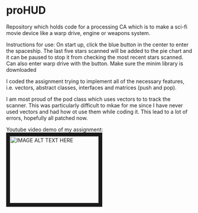 # proHUD
Repository which holds code for a processing CA which is to make a sci-fi movie device like a warp drive, engine or weapons system.

Instructions for use:
On start up, click the blue button in the center to enter the spaceship. The last five stars scanned will be added to the pie chart and it can be paused to stop it from checking the most recent stars scanned. Can also enter warp drive with the button. Make sure the minim library is downloaded

I coded the assignment trying to implement all of the necessary features, i.e. vectors, abstract classes, interfaces and matrices (push and pop).

I am most proud of the pod class which uses vectors to to track the scanner. This was particularly difficult to mkae for me since I have never used vectors and had how ot use them while coding it. This lead to a lot of errors, hopefully all patched now.


Youtube video demo of my assignment: 
<a href="https://www.youtube.com/watch?v=dBIdiyLw9r8&feature=youtu.be
" target="_blank"><img src="http://i3.ytimg.com/vi/dBIdiyLw9r8/maxresdefault.jpg" 
alt="IMAGE ALT TEXT HERE" width="240" height="180" border="10" /></a>
